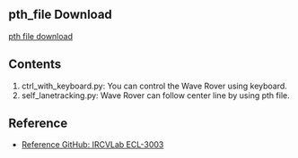## pth_file Download

[pth file download](https://drive.google.com/file/d/11bUNvItHpPUm0wBu_FwN6G-8PyS9BxvC/view?usp=drive_link)

## Contents
1. ctrl_with_keyboard.py: You can control the Wave Rover using keyboard.
2. self_lanetracking.py: Wave Rover can follow center line by using pth file.

## Reference
- [Reference GitHub: IRCVLab ECL-3003](https://github.com/IRCVLab/HYU-ECL3003)

